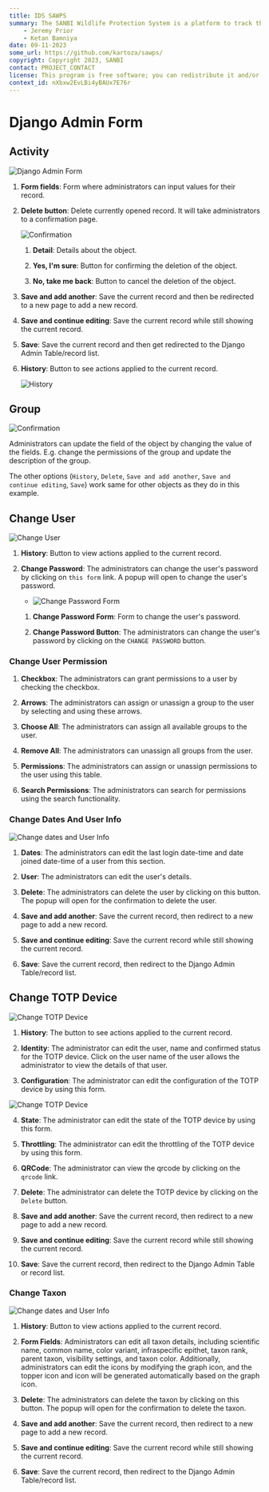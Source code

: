 ```yaml
---
title: IDS SAWPS
summary: The SANBI Wildlife Protection System is a platform to track the population levels of endangered wildlife.
    - Jeremy Prior
    - Ketan Bamniya
date: 09-11-2023
some_url: https://github.com/kartoza/sawps/
copyright: Copyright 2023, SANBI
contact: PROJECT_CONTACT
license: This program is free software; you can redistribute it and/or modify it under the terms of the GNU Affero General Public License as published by the Free Software Foundation; either version 3 of the License, or (at your option) any later version.
context_id: nXbxw2EvLBi4yBAUx7E76r
---
```


# Django Admin Form

## Activity

![Django Admin Form](./img/django-change-data-4.png)

1. **Form fields**: Form where administrators can input values for their record.

2. **Delete button**: Delete currently opened record. It will take administrators to a confirmation page.

    ![Confirmation](./img/django-change-data-1.png)

    1. **Detail**: Details about the object.

    2. **Yes, I'm sure**: Button for confirming the deletion of the object.

    3. **No, take me back**: Button to cancel the deletion of the object.

3. **Save and add another**: Save the current record and then be redirected to a new page to add a new record.

4. **Save and continue editing**: Save the current record while still showing the current record.

5. **Save**: Save the current record and then get redirected to the Django Admin Table/record list.

6. **History**: Button to see actions applied to the current record.

    ![History](./img/django-change-data-2.png)

## Group

![Confirmation](./img/django-change-data-3.png)

Administrators can update the field of the object by changing the value of the fields. E.g. change the permissions of the group and update the description of the group.

The other options (`History`, `Delete`, `Save and add another`, `Save and continue editing`, `Save`) work same for other objects as they do in this example.

## Change User

![Change User](./img/django-change-data-5.png)

1. **History**: Button to view actions applied to the current record.

2. **Change Password**: The administrators can change the user's password by clicking on `this form` link. A popup will open to change the user's password.

    - ![Change Password Form](./img/django-change-data-6.png)

    1. **Change Password Form**: Form to change the user's password.

    2. **Change Password Button**: The administrators can change the user's password by clicking on the `CHANGE PASSWORD` button.

### Change User Permission

1.  **Checkbox**: The administrators can grant permissions to a user by checking the checkbox.

2.  **Arrows**: The administrators can assign or unassign a group to the user by selecting and using these arrows.

3. **Choose All**: The administrators can assign all available groups to the user.

4. **Remove All**: The administrators can unassign all groups from the user.

5. **Permissions**: The administrators can assign or unassign permissions to the user using this table.

6. **Search Permissions**: The administrators can search for permissions using the search functionality.

### Change Dates And User Info

![Change dates and User Info](./img/django-change-data-5.png)

1. **Dates**: The administrators can edit the last login date-time and date joined date-time of a user from this section.

2. **User**: The administrators can edit the user's details.

3. **Delete**: The administrators can delete the user by clicking on this button. The popup will open for the confirmation to delete the user.

3. **Save and add another**: Save the current record, then redirect to a new page to add a new record.

4. **Save and continue editing**: Save the current record while still showing the current record.

5. **Save**: Save the current record, then redirect to the Django Admin Table/record list.

## Change TOTP Device

![Change TOTP Device](./img/django-change-data-9.png)

1. **History**: The button to see actions applied to the current record.

2. **Identity**: The administrator can edit the user, name and confirmed status for the TOTP device. Click on the user name of the user allows the administrator to view the details of that user.

3. **Configuration**: The administrator can edit the configuration of the TOTP device by using this form.

![Change TOTP Device](./img/django-change-data-10.png)

4. **State**: The administrator can edit the state of the TOTP device by using this form.

5. **Throttling**: The administrator can edit the throttling of the TOTP device by using this form.

6. **QRCode**: The administrator can view the qrcode by clicking on the `qrcode` link.

7. **Delete**: The administrator can delete the TOTP device by clicking on the `Delete` button.

8. **Save and add another**: Save the current record, then redirect to a new page to add a new record.

9. **Save and continue editing**: Save the current record while still showing the current record.

10. **Save**: Save the current record, then redirect to the Django Admin Table or record list.

### Change Taxon

![Change dates and User Info](./img/django-change-data-11.png)

1. **History**: Button to view actions applied to the current record.

2. **Form Fields**: Administrators can edit all taxon details, including scientific name, common name, color variant, infraspecific epithet, taxon rank, parent taxon, visibility settings, and taxon color. Additionally, administrators can edit the icons by modifying the graph icon, and the topper icon and icon will be generated automatically based on the graph icon.

3. **Delete**: The administrators can delete the taxon by clicking on this button. The popup will open for the confirmation to delete the taxon.

3. **Save and add another**: Save the current record, then redirect to a new page to add a new record.

4. **Save and continue editing**: Save the current record while still showing the current record.

5. **Save**: Save the current record, then redirect to the Django Admin Table/record list.
